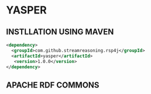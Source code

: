 # YASPER


## INSTLLATION USING MAVEN

```xml
<dependency>
  <groupId>com.github.streamreasoning.rsp4j</groupId>
  <artifactId>yasper</artifactId>
   <version>1.0.0</version>
</dependency>
```


## APACHE RDF COMMONS




